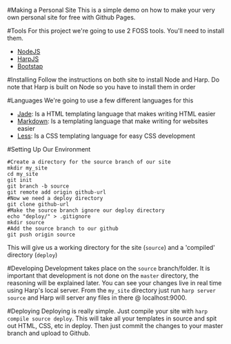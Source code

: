 #Making a Personal Site
This is a simple demo on how to make your very own personal site for free with Github Pages.

#Tools
For this project we're going to use 2 FOSS tools. You'll need to install them.
- [NodeJS](nodejs.org)
- [HarpJS](harpjs.com)
- [Bootstap](getbootstrap.com)

#Installing
Follow the instructions on both site to install Node and Harp. Do note that Harp is built on Node so you have to install them in order

#Languages
We're going to use a few different languages for this
- [Jade](jade-lang.com): Is a HTML templating language that makes writing HTML easier
- [Markdown](daringfireball.net/projects/markdown/): Is a templating language that make writing for websites easier
- [Less](http://lesscss.org/): Is a CSS templating language for easy CSS development

#Setting Up Our Environment
```
#Create a directory for the source branch of our site
mkdir my_site
cd my_site
git init
git branch -b source
git remote add origin github-url
#Now we need a deploy directory
git clone github-url
#Make the source branch ignore our deploy directory
echo "deploy/" > .gitignore
mkdir source
#Add the source branch to our github
git push origin source
```
This will give us a working directory for the site (`source`) and a 'compiled' directory (`deploy`)

#Developing
Development takes place on the `source` branch/folder. It is important that development is not done on the `master` directory, the reasoning will be explained later. You can see your changes live in real time using Harp's local server. From the `my_site` directory just run `harp server source` and Harp will server any files in there @ localhost:9000.

#Deploying
Deploying is really simple. Just compile your site with `harp compile source deploy`. This will take all your templates in source and spit out HTML, CSS, etc in deploy. Then just commit the changes to your master branch and upload to Github.